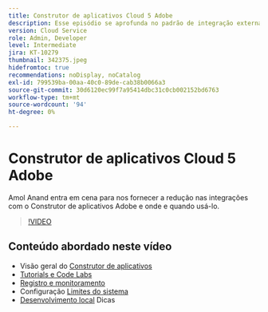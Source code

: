 ```yaml
---
title: Construtor de aplicativos Cloud 5 Adobe
description: Esse episódio se aprofunda no padrão de integração externa que usa o Construtor de aplicativos do Adobe
version: Cloud Service
role: Admin, Developer
level: Intermediate
jira: KT-10279
thumbnail: 342375.jpeg
hidefromtoc: true
recommendations: noDisplay, noCatalog
exl-id: 799539ba-00aa-40c0-89de-cab38b0066a3
source-git-commit: 30d6120ec99f7a95414dbc31c0cb002152bd6763
workflow-type: tm+mt
source-wordcount: '94'
ht-degree: 0%

---
```


# Construtor de aplicativos Cloud 5 Adobe

Amol Anand entra em cena para nos fornecer a redução nas integrações com o Construtor de aplicativos Adobe e onde e quando usá-lo.

>[!VIDEO](https://video.tv.adobe.com/v/342375?quality=12&learn=on)

## Conteúdo abordado neste vídeo

+ Visão geral do [Construtor de aplicativos](https://developer.adobe.com/app-builder/docs/overview/)
+ [Tutorials e Code Labs](https://developer.adobe.com/app-builder/docs/resources/)
+ [Registro e monitoramento](https://adobedocs.github.io/adobeio-runtime/guides/logging_monitoring.html#retrieving-activations-for-blocking-successful-calls)
+ Configuração [Limites do sistema](https://adobedocs.github.io/adobeio-runtime/guides/system_settings.html)
+ [Desenvolvimento local](https://developer.adobe.com/app-builder/docs/resources/debugging/) Dicas
